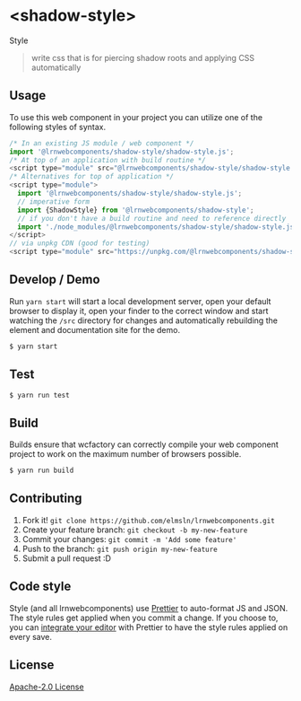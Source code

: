 # &lt;shadow-style&gt;

Style
> write css that is for piercing shadow roots and applying CSS automatically

## Usage
To use this web component in your project you can utilize one of the following styles of syntax.

```js
/* In an existing JS module / web component */
import '@lrnwebcomponents/shadow-style/shadow-style.js';
/* At top of an application with build routine */
<script type="module" src="@lrnwebcomponents/shadow-style/shadow-style.js"></script>
/* Alternatives for top of application */
<script type="module">
  import '@lrnwebcomponents/shadow-style/shadow-style.js';
  // imperative form
  import {ShadowStyle} from '@lrnwebcomponents/shadow-style';
  // if you don't have a build routine and need to reference directly
  import './node_modules/@lrnwebcomponents/shadow-style/shadow-style.js';
</script>
// via unpkg CDN (good for testing)
<script type="module" src="https://unpkg.com/@lrnwebcomponents/shadow-style/shadow-style.js"></script>
```

## Develop / Demo
Run `yarn start` will start a local development server, open your default browser to display it, open your finder to the correct window and start watching the `/src` directory for changes and automatically rebuilding the element and documentation site for the demo.
```bash
$ yarn start
```

## Test

```bash
$ yarn run test
```

## Build
Builds ensure that wcfactory can correctly compile your web component project to
work on the maximum number of browsers possible.
```bash
$ yarn run build
```

## Contributing

1. Fork it! `git clone https://github.com/elmsln/lrnwebcomponents.git`
2. Create your feature branch: `git checkout -b my-new-feature`
3. Commit your changes: `git commit -m 'Add some feature'`
4. Push to the branch: `git push origin my-new-feature`
5. Submit a pull request :D

## Code style

Style (and all lrnwebcomponents) use [Prettier][prettier] to auto-format JS and JSON.  The style rules get applied when you commit a change.  If you choose to, you can [integrate your editor][prettier-ed] with Prettier to have the style rules applied on every save.

[prettier]: https://github.com/prettier/prettier/
[prettier-ed]: https://github.com/prettier/prettier/#editor-integration
[polyserve]: https://github.com/Polymer/polyserve
[web-component-tester]: https://github.com/Polymer/web-component-tester

## License
[Apache-2.0 License](http://opensource.org/licenses/Apache-2.0)